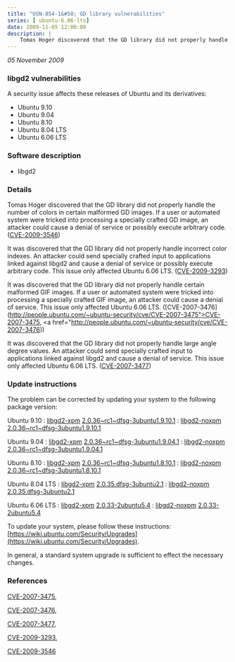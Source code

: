 ```yaml
---
title: "USN-854-1&#58; GD library vulnerabilities"
series: [ ubuntu-6.06-lts]
date: 2009-11-05 12:00:00
description: |
    Tomas Hoger discovered that the GD library did not properly handle the number of colors in certain malformed GD images. If a user or automated system were tricked into processing a specially crafted GD image, an attacker could cause a denial of service or possibly execute arbitrary code. ([CVE-2009-3546](http://people.ubuntu.com/~ubuntu-security/cve/CVE-2009-3546))
--- 
```

 
 

*05 November 2009*

### libgd2 vulnerabilities

A security issue affects these releases of Ubuntu and its derivatives:

* Ubuntu 9.10
* Ubuntu 9.04
* Ubuntu 8.10
* Ubuntu 8.04 LTS
* Ubuntu 6.06 LTS

### Software description

* libgd2 

### Details

Tomas Hoger discovered that the GD library did not properly handle the number of colors in certain malformed GD images. If a user or automated system were tricked into processing a specially crafted GD image, an attacker could cause a denial of service or possibly execute arbitrary code. ([CVE-2009-3546](http://people.ubuntu.com/~ubuntu-security/cve/CVE-2009-3546))

It was discovered that the GD library did not properly handle incorrect color indexes. An attacker could send specially crafted input to applications linked against libgd2 and cause a denial of service or possibly execute arbitrary code. This issue only affected Ubuntu 6.06 LTS. ([CVE-2009-3293](http://people.ubuntu.com/~ubuntu-security/cve/CVE-2009-3293))

It was discovered that the GD library did not properly handle certain malformed GIF images. If a user or automated system were tricked into processing a specially crafted GIF image, an attacker could cause a denial of service. This issue only affected Ubuntu 6.06 LTS. ([CVE-2007-3476](http://people.ubuntu.com/~ubuntu-security/cve/CVE-2007-3475">CVE-2007-3475</a>, <a href="http://people.ubuntu.com/~ubuntu-security/cve/CVE-2007-3476))

It was discovered that the GD library did not properly handle large angle degree values. An attacker could send specially crafted input to applications linked against libgd2 and cause a denial of service. This issue only affected Ubuntu 6.06 LTS. ([CVE-2007-3477](http://people.ubuntu.com/~ubuntu-security/cve/CVE-2007-3477)) 

### Update instructions

The problem can be corrected by updating your system to the following package version:

Ubuntu 9.10
 : [libgd2-xpm](https://launchpad.net/ubuntu/+source/libgd2) <span> [2.0.36~rc1~dfsg-3ubuntu1.9.10.1](https://launchpad.net/ubuntu/+source/libgd2/2.0.36~rc1~dfsg-3ubuntu1.9.10.1) </span> 
 : [libgd2-noxpm](https://launchpad.net/ubuntu/+source/libgd2) <span> [2.0.36~rc1~dfsg-3ubuntu1.9.10.1](https://launchpad.net/ubuntu/+source/libgd2/2.0.36~rc1~dfsg-3ubuntu1.9.10.1) </span> 

Ubuntu 9.04
 : [libgd2-xpm](https://launchpad.net/ubuntu/+source/libgd2) <span> [2.0.36~rc1~dfsg-3ubuntu1.9.04.1](https://launchpad.net/ubuntu/+source/libgd2/2.0.36~rc1~dfsg-3ubuntu1.9.04.1) </span> 
 : [libgd2-noxpm](https://launchpad.net/ubuntu/+source/libgd2) <span> [2.0.36~rc1~dfsg-3ubuntu1.9.04.1](https://launchpad.net/ubuntu/+source/libgd2/2.0.36~rc1~dfsg-3ubuntu1.9.04.1) </span> 

Ubuntu 8.10
 : [libgd2-xpm](https://launchpad.net/ubuntu/+source/libgd2) <span> [2.0.36~rc1~dfsg-3ubuntu1.8.10.1](https://launchpad.net/ubuntu/+source/libgd2/2.0.36~rc1~dfsg-3ubuntu1.8.10.1) </span> 
 : [libgd2-noxpm](https://launchpad.net/ubuntu/+source/libgd2) <span> [2.0.36~rc1~dfsg-3ubuntu1.8.10.1](https://launchpad.net/ubuntu/+source/libgd2/2.0.36~rc1~dfsg-3ubuntu1.8.10.1) </span> 

Ubuntu 8.04 LTS
 : [libgd2-xpm](https://launchpad.net/ubuntu/+source/libgd2) <span> [2.0.35.dfsg-3ubuntu2.1](https://launchpad.net/ubuntu/+source/libgd2/2.0.35.dfsg-3ubuntu2.1) </span> 
 : [libgd2-noxpm](https://launchpad.net/ubuntu/+source/libgd2) <span> [2.0.35.dfsg-3ubuntu2.1](https://launchpad.net/ubuntu/+source/libgd2/2.0.35.dfsg-3ubuntu2.1) </span> 

Ubuntu 6.06 LTS
 : [libgd2-xpm](https://launchpad.net/ubuntu/+source/libgd2) <span> [2.0.33-2ubuntu5.4](https://launchpad.net/ubuntu/+source/libgd2/2.0.33-2ubuntu5.4) </span> 
 : [libgd2-noxpm](https://launchpad.net/ubuntu/+source/libgd2) <span> [2.0.33-2ubuntu5.4](https://launchpad.net/ubuntu/+source/libgd2/2.0.33-2ubuntu5.4) </span> 

To update your system, please follow these instructions: [https://wiki.ubuntu.com/Security/Upgrades](https://wiki.ubuntu.com/Security/Upgrades).

In general, a standard system upgrade is sufficient to effect the necessary changes. 

### References

 
 [CVE-2007-3475](http://people.ubuntu.com/~ubuntu-security/cve/CVE-2007-3475), 

 [CVE-2007-3476](http://people.ubuntu.com/~ubuntu-security/cve/CVE-2007-3476), 

 [CVE-2007-3477](http://people.ubuntu.com/~ubuntu-security/cve/CVE-2007-3477), 

 [CVE-2009-3293](http://people.ubuntu.com/~ubuntu-security/cve/CVE-2009-3293), 

 [CVE-2009-3546](http://people.ubuntu.com/~ubuntu-security/cve/CVE-2009-3546)
 

